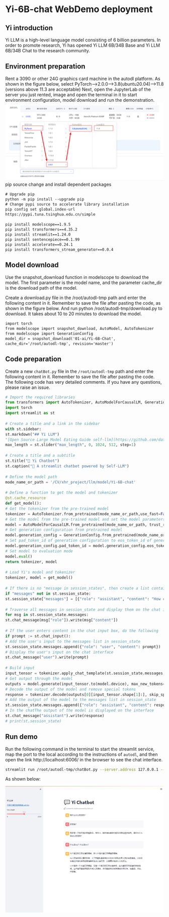 # Yi-6B-chat WebDemo deployment

## Yi introduction

Yi LLM is a high-level language model consisting of 6 billion parameters. In order to promote research, Yi has opened Yi LLM 6B/34B Base and Yi LLM 6B/34B Chat to the research community.

## Environment preparation
Rent a 3090 or other 24G graphics card machine in the autodl platform. As shown in the figure below, select PyTorch-->2.0.0-->3.8(ubuntu20.04)-->11.8 (versions above 11.3 are acceptable)
Next, open the JupyterLab of the server you just rented, image and open the terminal in it to start environment configuration, model download and run the demonstration. 
![Alt ​​text](images/Yi-Web1.png)
pip source change and install dependent packages
```
# Upgrade pip
python -m pip install --upgrade pip
# Change pypi source to accelerate library installation
pip config set global.index-url https://pypi.tuna.tsinghua.edu.cn/simple

pip install modelscope==1.9.5
pip install transformers==4.35.2
pip install streamlit==1.24.0
pip install sentencepiece==0.1.99
pip install accelerate==0.24.1
pip install transformers_stream_generator==0.0.4
```
## Model download
Use the snapshot_download function in modelscope to download the model. The first parameter is the model name, and the parameter cache_dir is the download path of the model.

Create a download.py file in the /root/autodl-tmp path and enter the following content in it. Remember to save the file after pasting the code, as shown in the figure below. And run python /root/autodl-tmp/download.py to download. It takes about 10 to 20 minutes to download the model.

```
import torch
from modelscope import snapshot_download, AutoModel, AutoTokenizer
from modelscope import GenerationConfig
model_dir = snapshot_download('01-ai/Yi-6B-Chat', cache_dir='/root/autodl-tmp', revision='master')
```

## Code preparation

Create a new `chatBot.py` file in the `/root/autodl-tmp` path and enter the following content in it. Remember to save the file after pasting the code. The following code has very detailed comments. If you have any questions, please raise an issue.

```python
# Import the required libraries
from transformers import AutoTokenizer, AutoModelForCausalLM, GenerationConfig
import torch
import streamlit as st

# Create a title and a link in the sidebar
with st.sidebar:
st.markdown("## Yi LLM")
"[Open Source Large Model Eating Guide self-llm](https://github.com/datawhalechina/self-llm.git)"# Create a slider to select the maximum length, ranging from 0 to 1024, with a default value of 512
max_length = st.slider("max_length", 0, 1024, 512, step=1)

# Create a title and a subtitle
st.title("💬 Yi Chatbot")
st.caption("🚀 A streamlit chatbot powered by Self-LLM")

# Define the model path
mode_name_or_path = '/CV/xhr_project/llm/model/Yi-6B-chat'

# Define a function to get the model and tokenizer
@st.cache_resource
def get_model():
# Get the tokenizer from the pre-trained model
tokenizer = AutoTokenizer.from_pretrained(mode_name_or_path,use_fast=False, trust_remote_code=True)
# Get the model from the pre-trained model and set the model parameters
model = AutoModelForCausalLM.from_pretrained(mode_name_or_path, trust_remote_code=True,torch_dtype=torch.bfloat16, device_map="auto")
# Get generation configuration from pretrained model
model.generation_config = GenerationConfig.from_pretrained(mode_name_or_path)
# Set pad_token_id of generation configuration to eos_token_id of generation configuration
model.generation_config.pad_token_id = model.generation_config.eos_token_id
# Set model to evaluation mode
model.eval() 
return tokenizer, model

# Load Yi's model and tokenizer
tokenizer, model = get_model()

# If there is no "message in session_states", then create a list containing default messages
if "messages" not in st.session_state:
st.session_state["messages"] = [{"role": "assistant", "content": "How can I help you?"}]

# Traverse all messages in session_state and display them on the chat interface
for msg in st.session_state.messages:
st.chat_message(msg["role"]).write(msg["content"])

# If the user enters content in the chat input box, do the following
if prompt := st.chat_input():
# Add the user's input to the messages list in session_state
st.session_state.messages.append({"role": "user", "content": prompt})
# Display the user's input on the chat interface
st.chat_message("user").write(prompt)

# Build input 
input_tensor = tokenizer.apply_chat_template(st.session_state.messages, add_generation_prompt=True, return_tensors="pt")
# Get output through the model
outputs = model.generate(input_tensor.to(model.device), max_new_tokens=max_length)
# Decode the output of the model and remove special tokens
response = tokenizer.decode(outputs[0][input_tensor.shape[1]:], skip_special_tokens=True)
# Add the output of the model to the messages list in session_state
st.session_state.messages.append({"role": "assistant", "content": response})
# In the chatThe output of the model is displayed on the interface
st.chat_message("assistant").write(response)
# print(st.session_state)
```

## Run demo

Run the following command in the terminal to start the streamlit service, map the port to the local according to the instructions of `autodl`, and then open the link http://localhost:6006/ in the browser to see the chat interface.

```bash
streamlit run /root/autodl-tmp/chatBot.py --server.address 127.0.0.1 --server.port 6006
```

As shown below:

![Alt ​​text](images/Yi-Web2.png)
